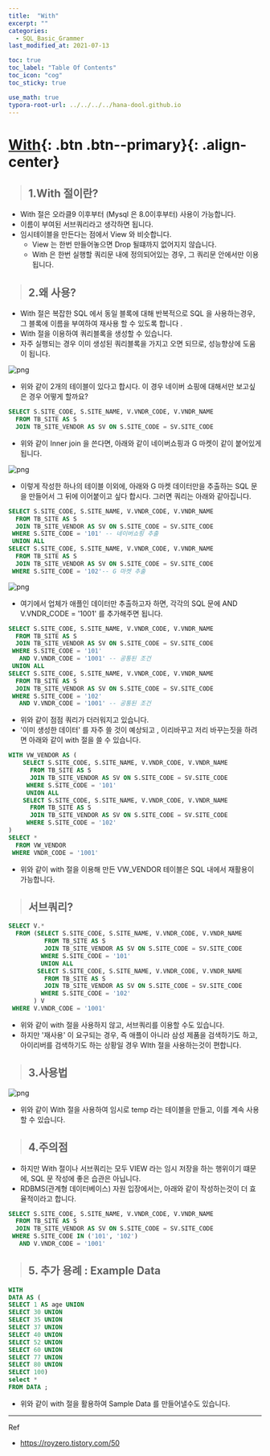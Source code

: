 ```yaml
---
title:  "With"
excerpt: ""
categories:
  - SQL_Basic_Grammer
last_modified_at: 2021-07-13

toc: true
toc_label: "Table Of Contents"
toc_icon: "cog"
toc_sticky: true

use_math: true
typora-root-url: ../../../../hana-dool.github.io
---
```


# [With](#link){: .btn .btn--primary}{: .align-center}

> ## 1.With 절이란?

- With 절은 오라클9 이후부터 (Mysql 은 8.0이후부터) 사용이 가능합니다. 
- 이름이 부여된 서브쿼리라고 생각하면 됩니다.
- 임시테이블을 만든다는 점에서 View 와 비슷합니다. 
  - View 는 한번 만들어놓으면 Drop 될떄까지 없어지지 않습니다.
  - With 은 한번 실행할 쿼리문 내에 정의되어있는 경우, 그 쿼리문 안에서만 이용됩니다.

> ## 2.왜 사용?

- With 절은 복잡한 SQL 에서 동일 블록에 대해 반복적으로 SQL 을 사용하는경우, 그 블록에 이름을 부여하여 재사용 할 수 있도록 합니다 .
- With 절을 이용하여 쿼리블록을 생성할 수 있습니다. 
- 자주 실행되는 경우 이미 생성된 쿼리블록을 가지고 오면 되므로, 성능향상에 도움이 됩니다. 

![png](/assets/images/SQL/8_2.png)

- 위와 같이 2개의 테이블이 있다고 합시다. 이 경우 네이버 쇼핑에 대해서만 보고싶은 경우 어떻게 할까요?

```sql
SELECT S.SITE_CODE, S.SITE_NAME, V.VNDR_CODE, V.VNDR_NAME
  FROM TB_SITE AS S
  JOIN TB_SITE_VENDOR AS SV ON S.SITE_CODE = SV.SITE_CODE
```

- 위와 같이 Inner join 을 쓴다면, 아래와 같이 네이버쇼핑과 G 마켓이 같이 붙어있게 됩니다. 

![png](/assets/images/SQL/8_3.png)

- 이렇게 작성한 하나의 테이블 이외에, 아래와 G 마켓 데이터만을 추출하는 SQL 문을 만들어서 그 뒤에 이어붙이고 싶다 합시다. 그러면 쿼리는  아래와 같아집니다. 

```sql
SELECT S.SITE_CODE, S.SITE_NAME, V.VNDR_CODE, V.VNDR_NAME
  FROM TB_SITE AS S
  JOIN TB_SITE_VENDOR AS SV ON S.SITE_CODE = SV.SITE_CODE
 WHERE S.SITE_CODE = '101' -- 네이버쇼핑 추출
 UNION ALL
SELECT S.SITE_CODE, S.SITE_NAME, V.VNDR_CODE, V.VNDR_NAME 
  FROM TB_SITE AS S
  JOIN TB_SITE_VENDOR AS SV ON S.SITE_CODE = SV.SITE_CODE
 WHERE S.SITE_CODE = '102'-- G 마켓 추출
```

![png](/assets/images/SQL/8_4.png)

- 여기에서 업체가 애플인 데이터만 추출하고자 하면, 각각의 SQL 문에 AND V.VNDR_CODE = '1001' 를 추가해주면 됩니다.

```sql
SELECT S.SITE_CODE, S.SITE_NAME, V.VNDR_CODE, V.VNDR_NAME
  FROM TB_SITE AS S
  JOIN TB_SITE_VENDOR AS SV ON S.SITE_CODE = SV.SITE_CODE
 WHERE S.SITE_CODE = '101'
   AND V.VNDR_CODE = '1001' -- 공통된 조건
 UNION ALL
SELECT S.SITE_CODE, S.SITE_NAME, V.VNDR_CODE, V.VNDR_NAME
  FROM TB_SITE AS S
  JOIN TB_SITE_VENDOR AS SV ON S.SITE_CODE = SV.SITE_CODE
 WHERE S.SITE_CODE = '102'
   AND V.VNDR_CODE = '1001' -- 공통된 조건
```

- 위와 같이 점점 쿼리가 더러워지고 있습니다. 
- '이미 생성한 데이터' 를 자주 쓸 것이 예상되고 , 이리바꾸고 저리 바꾸는짓을 하려면 아래와 같이 with 절을 쓸 수 있습니다. 

```sql
WITH VW_VENDOR AS (
    SELECT S.SITE_CODE, S.SITE_NAME, V.VNDR_CODE, V.VNDR_NAME
      FROM TB_SITE AS S
      JOIN TB_SITE_VENDOR AS SV ON S.SITE_CODE = SV.SITE_CODE
     WHERE S.SITE_CODE = '101'
     UNION ALL
    SELECT S.SITE_CODE, S.SITE_NAME, V.VNDR_CODE, V.VNDR_NAME
      FROM TB_SITE AS S
      JOIN TB_SITE_VENDOR AS SV ON S.SITE_CODE = SV.SITE_CODE
     WHERE S.SITE_CODE = '102'
)
SELECT *
  FROM VW_VENDOR
 WHERE VNDR_CODE = '1001'
```

- 위와 같이 with 절을 이용해 만든 VW_VENDOR 테이블은 SQL 내에서 재활용이 가능합니다.

> ## 서브쿼리?

```sql
SELECT V.*
  FROM (SELECT S.SITE_CODE, S.SITE_NAME, V.VNDR_CODE, V.VNDR_NAME
          FROM TB_SITE AS S
          JOIN TB_SITE_VENDOR AS SV ON S.SITE_CODE = SV.SITE_CODE
         WHERE S.SITE_CODE = '101'
         UNION ALL
        SELECT S.SITE_CODE, S.SITE_NAME, V.VNDR_CODE, V.VNDR_NAME
          FROM TB_SITE AS S
          JOIN TB_SITE_VENDOR AS SV ON S.SITE_CODE = SV.SITE_CODE
         WHERE S.SITE_CODE = '102'
       ) V
 WHERE V.VNDR_CODE = '1001'
```

- 위와 같이 with 절을 사용하지 않고, 서브쿼리를 이용할 수도 있습니다. 
- 하지만 '재사용' 이 요구되는 경우, 즉 애플이 아니라 삼성 제품을 검색하기도 하고, 아이리버를 검색하기도 하는 상황일 경우 WIth 절을 사용하는것이 편합니다.

> ## 3.사용법

![png](/assets/images/SQL/8_1.png)

- 위와 같이 With 절을 사용하여 임시로 temp 라는 테이블을 만들고, 이를 계속 사용할 수 있습니다.

> ## 4.주의점

- 하지만 With 절이나 서브쿼리는 모두 VIEW 라는 임시 저장을 하는 행위이기 떄문에, SQL 문 작성에 좋은 습관은 아닙니다. 
- RDBMS(관계형 데이터베이스) 자원 입장에서는, 아래와 같이 작성하는것이 더 효율적이라고 합니다.

```sql
SELECT S.SITE_CODE, S.SITE_NAME, V.VNDR_CODE, V.VNDR_NAME
  FROM TB_SITE AS S
  JOIN TB_SITE_VENDOR AS SV ON S.SITE_CODE = SV.SITE_CODE
 WHERE S.SITE_CODE IN ('101', '102')
   AND V.VNDR_CODE = '1001'
```

> ## 5. 추가 용례 : Example Data 

```sql
WITH 
DATA AS (
SELECT 1 AS age UNION
SELECT 30 UNION
SELECT 35 UNION
SELECT 37 UNION
SELECT 40 UNION
SELECT 52 UNION
SELECT 60 UNION
SELECT 77 UNION
SELECT 80 UNION
SELECT 100) 
select *
FROM DATA ; 
```

- 위와 같이 with 절을 활용하여 Sample Data 를 만들어낼수도 있습니다.

---

Ref

- <https://royzero.tistory.com/50>

